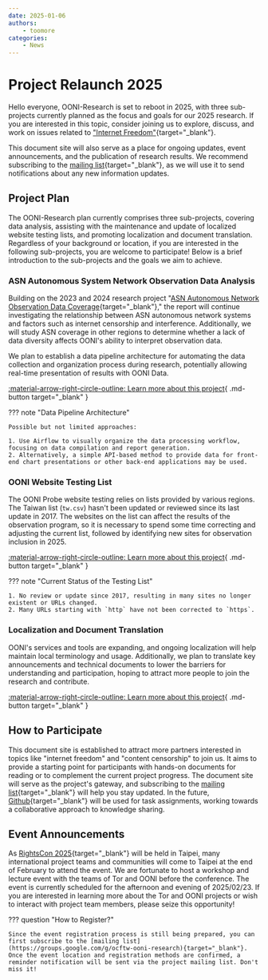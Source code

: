 ```yaml
---
date: 2025-01-06
authors:
    - toomore
categories:
    - News
---
```


# Project Relaunch 2025

Hello everyone, OONI-Research is set to reboot in 2025, with three sub-projects currently planned as the focus and goals for our 2025 research. If you are interested in this topic, consider joining us to explore, discuss, and work on issues related to ["Internet Freedom"](../../internet-freedom-matter.md){target="_blank"}.

This document site will also serve as a place for ongoing updates, event announcements, and the publication of research results. We recommend subscribing to the [mailing list](https://groups.google.com/g/ocftw-ooni-research){target="_blank"}, as we will use it to send notifications about any new information updates.

<!-- more -->

## Project Plan

The OONI-Research plan currently comprises three sub-projects, covering data analysis, assisting with the maintenance and update of localized website testing lists, and promoting localization and document translation. Regardless of your background or location, if you are interested in the following sub-projects, you are welcome to participate! Below is a brief introduction to the sub-projects and the goals we aim to achieve.

### ASN Autonomous System Network Observation Data Analysis

Building on the 2023 and 2024 research project "[ASN Autonomous Network Observation Data Coverage](https://ocf.tw/p/ooni/report/202312.html){target="_blank"}," the report will continue investigating the relationship between ASN autonomous network systems and factors such as internet censorship and interference. Additionally, we will study ASN coverage in other regions to determine whether a lack of data diversity affects OONI's ability to interpret observation data.

We plan to establish a data pipeline architecture for automating the data collection and organization process during research, potentially allowing real-time presentation of results with OONI Data.

[:material-arrow-right-circle-outline: Learn more about this project](../../ooni-asns-coverage.md){ .md-button target="_blank" }

??? note "Data Pipeline Architecture"

    Possible but not limited approaches:

    1. Use Airflow to visually organize the data processing workflow, focusing on data compilation and report generation.
    2. Alternatively, a simple API-based method to provide data for front-end chart presentations or other back-end applications may be used.

### OONI Website Testing List

The OONI Probe website testing relies on lists provided by various regions. The Taiwan list (`tw.csv`) hasn't been updated or reviewed since its last update in 2017. The websites on the list can affect the results of the observation program, so it is necessary to spend some time correcting and adjusting the current list, followed by identifying new sites for observation inclusion in 2025.

[:material-arrow-right-circle-outline: Learn more about this project](../../ooni-weblists.md){ .md-button target="_blank" }

??? note "Current Status of the Testing List"

    1. No review or update since 2017, resulting in many sites no longer existent or URLs changed.
    2. Many URLs starting with `http` have not been corrected to `https`.

### Localization and Document Translation

OONI's services and tools are expanding, and ongoing localization will help maintain local terminology and usage. Additionally, we plan to translate key announcements and technical documents to lower the barriers for understanding and participation, hoping to attract more people to join the research and contribute.

[:material-arrow-right-circle-outline: Learn more about this project](../../ooni-i18n.md){ .md-button target="_blank" }

## How to Participate

This document site is established to attract more partners interested in topics like "internet freedom" and "content censorship" to join us. It aims to provide a starting point for participants with hands-on documents for reading or to complement the current project progress. The document site will serve as the project's gateway, and subscribing to the [mailing list](https://groups.google.com/g/ocftw/ocftw-ooni-research){target="_blank"} will help you stay updated. In the future, [Github](https://github.com/ocftw/ooni-research){target="_blank"} will be used for task assignments, working towards a collaborative approach to knowledge sharing.

## Event Announcements

As [RightsCon 2025](https://rightscon.summit.tc/catalog/rightscon-2025){target="_blank"} will be held in Taipei, many international project teams and communities will come to Taipei at the end of February to attend the event. We are fortunate to host a workshop and lecture event with the teams of Tor and OONI before the conference. The event is currently scheduled for the afternoon and evening of 2025/02/23. If you are interested in learning more about the Tor and OONI projects or wish to interact with project team members, please seize this opportunity!

??? question "How to Register?"

    Since the event registration process is still being prepared, you can first subscribe to the [mailing list](https://groups.google.com/g/ocftw-ooni-research){target="_blank"}. Once the event location and registration methods are confirmed, a reminder notification will be sent via the project mailing list. Don't miss it!
